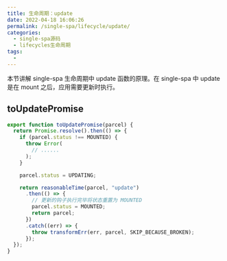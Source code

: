 ```yaml
---
title: 生命周期：update
date: 2022-04-18 16:06:26
permalink: /single-spa/lifecycle/update/
categories:
  - single-spa源码
  - lifecycles生命周期
tags:
  - 
---
```



<TimeToRead />

本节讲解 single-spa 生命周期中 update 函数的原理。在 single-spa 中 update 是在 mount 之后，应用需要更新时执行。

<!-- more -->

## toUpdatePromise

```js
export function toUpdatePromise(parcel) {
  return Promise.resolve().then(() => {
    if (parcel.status !== MOUNTED) {
      throw Error(
        // ......
      );
    }

    parcel.status = UPDATING;

    return reasonableTime(parcel, "update")
      .then(() => {
        // 更新的钩子执行完毕将状态重置为 MOUNTED
        parcel.status = MOUNTED;
        return parcel;
      })
      .catch((err) => {
        throw transformErr(err, parcel, SKIP_BECAUSE_BROKEN);
      });
  });
}
```
